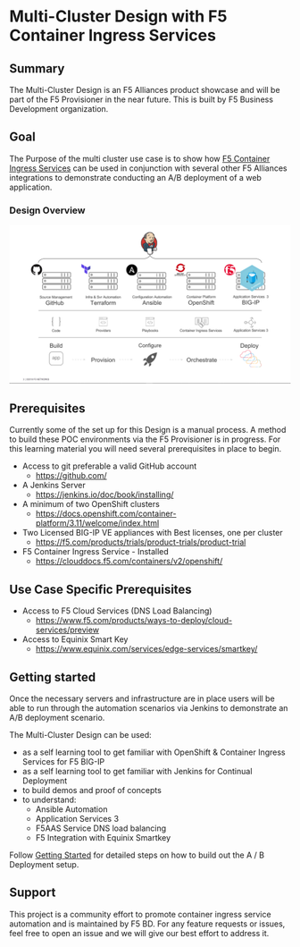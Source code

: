 # Multi-Cluster Design with F5 Container Ingress Services

## Summary
The Multi-Cluster Design is an F5 Alliances product showcase and will be part of the F5 Provisioner in the near future. This is built by F5 Business Development organization.

## Goal
The Purpose of the multi cluster use case is to show how [F5 Container Ingress Services](https://github.com/F5Networks/k8s-bigip-ctlr) can be used in conjunction with several other F5 Alliances integrations to demonstrate conducting an A/B deployment of a web application.

### Design Overview
![Desiogn Overview](/docs/images/overview.png)

## Prerequisites
Currently some of the set up for this Design is a manual process. A method to build these POC environments via the F5 Provisioner is in progress. For this learning material you will need several prerequisites in place to begin.

- Access to git preferable a valid GitHub account
  - https://github.com/
- A Jenkins Server
  - https://jenkins.io/doc/book/installing/
- A minimum of two OpenShift clusters
  - https://docs.openshift.com/container-platform/3.11/welcome/index.html
- Two Licensed BIG-IP VE appliances with Best licenses, one per cluster
  - https://f5.com/products/trials/product-trials/product-trial
- F5 Container Ingress Service - Installed
  - https://clouddocs.f5.com/containers/v2/openshift/

## Use Case Specific Prerequisites
- Access to F5 Cloud Services (DNS Load Balancing)
  - https://www.f5.com/products/ways-to-deploy/cloud-services/preview
- Access to Equinix Smart Key
  - https://www.equinix.com/services/edge-services/smartkey/

## Getting started

Once the necessary servers and infrastructure are in place users will be able to run through the automation scenarios via Jenkins to demonstrate an A/B deployment scenario.

The Multi-Cluster Design can be used:
- as a self learning tool to get familiar with OpenShift & Container Ingress Services for F5 BIG-IP
- as a self learning tool to get familiar with Jenkins for Continual Deployment 
- to build demos and proof of concepts
- to understand:
  - Ansible Automation
  - Application Services 3
  - F5AAS Service DNS load balancing
  - F5 Integration with Equinix Smartkey

Follow [Getting Started](docs/README.md) for detailed steps on how to build out the A / B Deployment setup.

## Support

This project is a community effort to promote container ingress service automation and is maintained by F5 BD. For any feature requests or issues, feel free to open an issue and we will give our best effort to address it.